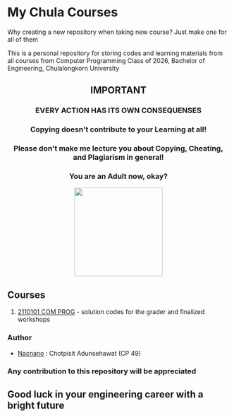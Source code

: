 # My Chula Courses
Why creating a new repository when taking new course? Just make one for all of them


This is a personal repository for storing codes and learning materials from all courses from Computer Programming Class of 2026, Bachelor of Engineering, Chulalongkorn University

<h2 align="center" style="font-weight:bold">
IMPORTANT
</h2>

<h3 align="center" style="font-weight:bold">
EVERY ACTION HAS ITS OWN CONSEQUENSES
</h3>

<h3 align="center">
Copying doesn't contribute to your <strong> Learning </strong> at all!
</h3>

<h3 align="center">
Please don't make me lecture you about Copying, Cheating, and Plagiarism in general!
</h3>

<h3 align="center">
You are an <strong>Adult</strong> now, okay?
</h3>

<p align="center">
<img src="https://www.mend.io/wp-content/media/2021/04/aHViPTcyNTE0JmNtZD1pdGVtZWRpdG9yaW1hZ2UmZmlsZW5hbWU9aXRlbWVkaXRvcmltYWdlXzVlYTE1OWQ2M2MyZTAuanBnJnZlcnNpb249MDAwMCZzaWc9ZmFiZTNmMTFmZTE1N2Y5NTcwZTU5MTY5Mzk2MWQxY2M.jpeg" height=200>
</p>

## Courses

 1. [2110101 COM PROG](https://github.com/Nacnano/my-chula-courses/tree/main/2110101-com-prog) - solution codes for the grader and finalized workshops

### Author

- [Nacnano](https://github.com/Nacnano) : Chotpisit Adunsehawat (CP 49)

### Any contribution to this repository will be appreciated

## Good luck in your engineering career with a bright future